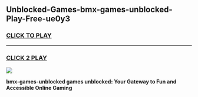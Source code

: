 
## Unblocked-Games-bmx-games-unblocked-Play-Free-ue0y3
<h3>
<a href="https://premium76.site?title=bmx-games-unblocked&ref=09A">CLICK TO PLAY</a></h3>
<hr>

<h3>
<a href="https://premium76.site?title=bmx-games-unblocked&ref=09A">CLICK 2 PLAY</a>
  
</h3>

<a href="https://premium76.site?title=bmx-games-unblocked&ref=09A"><img src="https://clearcache.store/games.png"></a>


**bmx-games-unblocked games unblocked: Your Gateway to Fun and Accessible Online Gaming**
